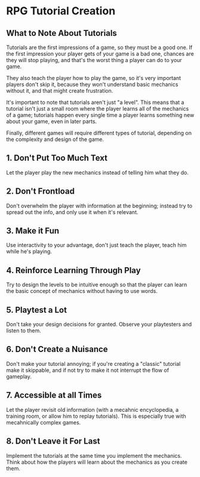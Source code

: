 # RPG Tutorial Creation

## What to Note About Tutorials
Tutorials are the first impressions of a game, so they must be a good one. If the first impression your player gets of your game is a bad one, chances are they will stop playing, and that's the worst thing a player can do to your game.

They also teach the player how to play the game, so it's very important players don't skip it, because they won't understand basic mechanics without it, and that might create frustration. 

It's important to note that tutorials aren't just "a level". This means that a tutorial isn't just a small room where the player learns all of the mechanics of a game; tutorials happen every single time a player learns something new about your game, even in later parts.

Finally, different games will require different types of tutorial, depending on the complexity and design of the game.



## 1. Don't Put Too Much Text  
Let the player play the new mechanics instead of telling him what they do.
   
## 2. Don't Frontload  
   Don't overwhelm the player with information at the beginning; instead try to spread out the info, and only use it when it's relevant.
   
## 3. Make it Fun  
   Use interactivity to your advantage, don't just teach the player, teach him while he's playing.
   
## 4. Reinforce Learning Through Play  
   Try to design the levels to be intuitive enough so that the player can learn the basic concept of mechanics without having to use words.

## 5. Playtest a Lot 
   Don't take your design decisions for granted. Observe your playtesters and listen to them.
   
## 6. Don't Create a Nuisance  
   Don't make your tutorial annoying; if you're creating a "classic" tutorial make it skippable, and if not try to make it not interrupt the flow of gameplay.
   
## 7. Accessible at all Times  
   Let the player revisit old information (with a mecahnic encyclopedia, a training room, or allow him to replay tutorials). This is especially true with mecahnically complex games.
   
## 8. Don't Leave it For Last  
   Implement the tutorials at the same time you implement the mechanics. Think about how the players will learn about the mechanics as you create them.
